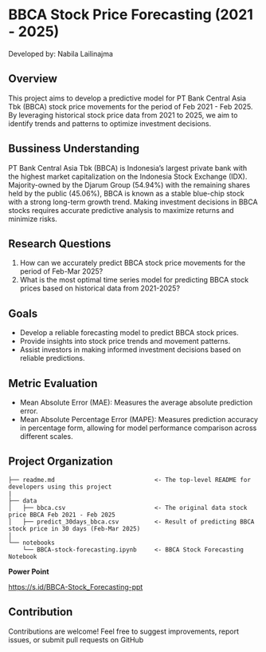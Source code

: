 # BBCA Stock Price Forecasting (2021 - 2025)
Developed by: Nabila Lailinajma

## Overview
This project aims to develop a predictive model for PT Bank Central Asia Tbk (BBCA) stock price movements for the period of Feb 2021 - Feb 2025. By leveraging historical stock price data from 2021 to 2025, we aim to identify trends and patterns to optimize investment decisions.

## Bussiness Understanding
PT Bank Central Asia Tbk (BBCA) is Indonesia’s largest private bank with the highest market capitalization on the Indonesia Stock Exchange (IDX). Majority-owned by the Djarum Group (54.94%) with the remaining shares held by the public (45.06%), BBCA is known as a stable blue-chip stock with a strong long-term growth trend. Making investment decisions in BBCA stocks requires accurate predictive analysis to maximize returns and minimize risks.

## Research Questions
1. How can we accurately predict BBCA stock price movements for the period of Feb-Mar 2025?
2. What is the most optimal time series model for predicting BBCA stock prices based on historical data from 2021-2025?

## Goals
- Develop a reliable forecasting model to predict BBCA stock prices.
- Provide insights into stock price trends and movement patterns.
- Assist investors in making informed investment decisions based on reliable predictions.

## Metric Evaluation
- Mean Absolute Error (MAE): Measures the average absolute prediction error.
- Mean Absolute Percentage Error (MAPE): Measures prediction accuracy in percentage form, allowing for model performance comparison across different scales.

## Project Organization
    ├── readme.md                            <- The top-level README for developers using this project
    |
    ├── data
    │   ├── bbca.csv                         <- The original data stock price BBCA Feb 2021 - Feb 2025
    │   ├── predict_30days_bbca.csv          <- Result of predicting BBCA stock price in 30 days (Feb-Mar 2025)
    │
    └── notebooks   
        └── BBCA-stock-forecasting.ipynb     <- BBCA Stock Forecasting Notebook

**Power Point**

https://s.id/BBCA-Stock_Forecasting-ppt

## Contribution
Contributions are welcome! Feel free to suggest improvements, report issues, or submit pull requests on GitHub
